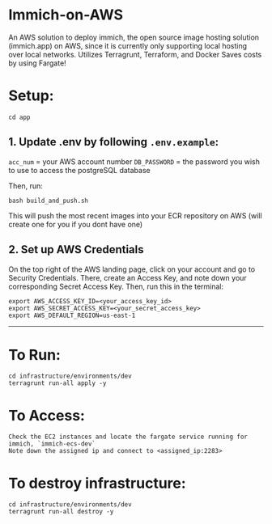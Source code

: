 # Immich-on-AWS

An AWS solution to deploy immich, the open source image hosting solution (immich.app) on AWS, since it is currently only supporting local hosting over local networks.
Utilizes Terragrunt, Terraform, and Docker
Saves costs by using Fargate!

# Setup:
`cd app`
## 1. Update .env by following `.env.example`:
`acc_num` = your AWS account number
`DB_PASSWORD` = the password you wish to use to access the postgreSQL database

Then, run:
```
bash build_and_push.sh
```
This will push the most recent images into your ECR repository on AWS (will create one for you if you dont have one)

## 2. Set up AWS Credentials

On the top right of the AWS landing page, click on your account and go to Security Credentials.
There, create an Access Key, and note down your corresponding Secret Access Key.
Then, run this in the terminal:
```
export AWS_ACCESS_KEY_ID=<your_access_key_id>
export AWS_SECRET_ACCESS_KEY=<your_secret_access_key>
export AWS_DEFAULT_REGION=us-east-1
```
---

# To Run:
```
cd infrastructure/environments/dev
terragrunt run-all apply -y
```

# To Access:
```
Check the EC2 instances and locate the fargate service running for immich, `immich-ecs-dev`
Note down the assigned ip and connect to <assigned_ip:2283>

```

# To destroy infrastructure:
```
cd infrastructure/environments/dev
terragrunt run-all destroy -y
```

